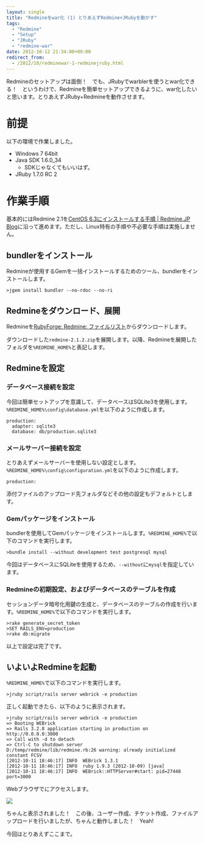 ```yaml
---
layout: single
title: "Redmineをwar化 (1) とりあえずRedmine+JRubyを動かす"
tags:
  - "Redmine"
  - "Setup"
  - "JRuby"
  - "redmine-war"
date: 2012-10-12 21:34:00+09:00
redirect_from:
  - /2012/10/redminewar-1-redminejruby.html
---
```


Redmineのセットアップは面倒！　でも、JRubyでwarblerを使うとwar化できる！　というわけで、Redmineを簡単セットアップできるように、war化したいと思います。とりあえずJRuby+Redmineを動作させます。

<!-- more -->

# 前提

以下の環境で作業しました。

* Windows 7 64bit
* Java SDK 1.6.0_34
    * SDKじゃなくてもいいはず。
* JRuby 1.7.0 RC 2

# 作業手順

基本的にはRedmine 2.1を[CentOS 6.3にインストールする手順 | Redmine.JP Blog](http://blog.redmine.jp/articles/redmine-2_1-installation_centos/)に沿って進めます。ただし、Linux特有の手順や不必要な手順は実施しません。

## bundlerをインストール

Redmineが使用するGemを一括インストールするためのツール、bundlerをインストールします。

```
>jgem install bundler --no-rdoc --no-ri
```

## Redmineをダウンロード、展開

Redmineを[RubyForge: Redmine: ファイルリスト](http://rubyforge.org/frs/?group_id=1850)からダウンロードします。

ダウンロードした`redmine-2.1.2.zip`を展開します。以降、Redmineを展開したフォルダを`%REDMINE_HOME%`と表記します。

## Redmineを設定

### データベース接続を設定

今回は簡単セットアップを意識して、データベースはSQLite3を使用します。`%REDMINE_HOME%\config\database.yml`を以下のように作成します。

```
production:
  adapter: sqlite3
  database: db/production.sqlite3
```

### メールサーバー接続を設定

とりあえずメールサーバーを使用しない設定とします。`%REDMINE_HOME%\config\configuration.yml`を以下のように作成します。

```
production:
```

添付ファイルのアップロード先フォルダなどその他の設定もデフォルトとします。

### Gemパッケージをインストール

bundlerを使用してGemパッケージをインストールします。`%REDMINE_HOME%`で以下のコマンドを実行します。

```
>bundle install --without development test postgresql mysql
```

今回はデータベースにSQLiteを使用するため、`--without`に`mysql`を指定しています。

### Redmineの初期設定、およびデータベースのテーブルを作成

セッションデータ暗号化用鍵の生成と、データベースのテーブルの作成を行います。`%REDMINE_HOME%`で以下のコマンドを実行します。

```
>rake generate_secret_token
>SET RAILS_ENV=production
>rake db:migrate
```

以上で設定は完了です。

## いよいよRedmineを起動

`%REDMINE_HOME%`で以下のコマンドを実行します。

```
>jruby script/rails server webrick -e production
```

正しく起動できたら、以下のように表示されます。

```
>jruby script/rails server webrick -e production
=> Booting WEBrick
=> Rails 3.2.8 application starting in production on http://0.0.0.0:3000
=> Call with -d to detach
=> Ctrl-C to shutdown server
D:/temp/redmine/lib/redmine.rb:26 warning: already initialized constant FCSV
[2012-10-11 18:46:17] INFO  WEBrick 1.3.1
[2012-10-11 18:46:17] INFO  ruby 1.9.3 (2012-10-09) [java]
[2012-10-11 18:46:17] INFO  WEBrick::HTTPServer#start: pid=27448 port=3000
```

Webブラウザで[](http://localhost:3000/)にアクセスします。

![](http://4.bp.blogspot.com/-yGfZdHVBwck/UHaPq6BRn8I/AAAAAAAAADI/vfrYd3w1Mak/s1600/001.png)

ちゃんと表示されました！　この後、ユーザー作成、チケット作成、ファイルアップロードを行いましたが、ちゃんと動作しました！　Yeah!

今回はとりあえずここまで。

